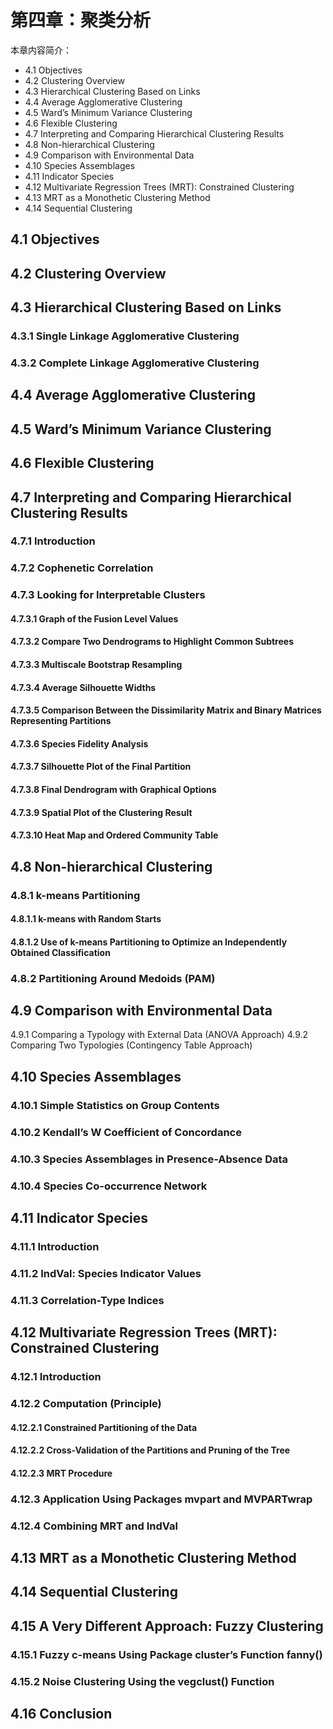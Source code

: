 # 第四章：聚类分析

本章内容简介：

- 4.1 Objectives
- 4.2 Clustering Overview
- 4.3 Hierarchical Clustering Based on Links
- 4.4 Average Agglomerative Clustering
- 4.5 Ward’s Minimum Variance Clustering
- 4.6 Flexible Clustering
- 4.7 Interpreting and Comparing Hierarchical Clustering Results
- 4.8 Non-hierarchical Clustering
- 4.9 Comparison with Environmental Data
- 4.10 Species Assemblages
- 4.11 Indicator Species
- 4.12 Multivariate Regression Trees (MRT): Constrained Clustering
- 4.13 MRT as a Monothetic Clustering Method
- 4.14 Sequential Clustering

## 4.1 Objectives

## 4.2 Clustering Overview

## 4.3 Hierarchical Clustering Based on Links

### 4.3.1 Single Linkage Agglomerative Clustering

### 4.3.2 Complete Linkage Agglomerative Clustering

## 4.4 Average Agglomerative Clustering

## 4.5 Ward’s Minimum Variance Clustering

## 4.6 Flexible Clustering

## 4.7 Interpreting and Comparing Hierarchical Clustering Results

### 4.7.1 Introduction

### 4.7.2 Cophenetic Correlation

### 4.7.3 Looking for Interpretable Clusters

#### 4.7.3.1 Graph of the Fusion Level Values

#### 4.7.3.2 Compare Two Dendrograms to Highlight Common Subtrees

#### 4.7.3.3 Multiscale Bootstrap Resampling

#### 4.7.3.4 Average Silhouette Widths

#### 4.7.3.5 Comparison Between the Dissimilarity Matrix and Binary Matrices Representing Partitions

#### 4.7.3.6 Species Fidelity Analysis

#### 4.7.3.7 Silhouette Plot of the Final Partition

#### 4.7.3.8 Final Dendrogram with Graphical Options

#### 4.7.3.9 Spatial Plot of the Clustering Result

#### 4.7.3.10 Heat Map and Ordered Community Table

## 4.8 Non-hierarchical Clustering

### 4.8.1 k-means Partitioning

#### 4.8.1.1 k-means with Random Starts

#### 4.8.1.2 Use of k-means Partitioning to Optimize an Independently Obtained Classification

### 4.8.2 Partitioning Around Medoids (PAM)

## 4.9 Comparison with Environmental Data
4.9.1 Comparing a Typology with External Data (ANOVA Approach)
4.9.2 Comparing Two Typologies (Contingency Table Approach)

## 4.10 Species Assemblages

### 4.10.1 Simple Statistics on Group Contents

### 4.10.2 Kendall’s W Coefficient of Concordance

### 4.10.3 Species Assemblages in Presence-Absence Data

### 4.10.4 Species Co-occurrence Network

## 4.11 Indicator Species

### 4.11.1 Introduction

### 4.11.2 IndVal: Species Indicator Values

### 4.11.3 Correlation-Type Indices

## 4.12 Multivariate Regression Trees (MRT): Constrained Clustering

### 4.12.1 Introduction

### 4.12.2 Computation (Principle)

#### 4.12.2.1 Constrained Partitioning of the Data

#### 4.12.2.2 Cross-Validation of the Partitions and Pruning of the Tree

#### 4.12.2.3 MRT Procedure

### 4.12.3 Application Using Packages mvpart and MVPARTwrap

### 4.12.4 Combining MRT and IndVal

## 4.13 MRT as a Monothetic Clustering Method

## 4.14 Sequential Clustering

## 4.15 A Very Different Approach: Fuzzy Clustering

### 4.15.1 Fuzzy c-means Using Package cluster’s Function fanny()

### 4.15.2 Noise Clustering Using the vegclust() Function

## 4.16 Conclusion


